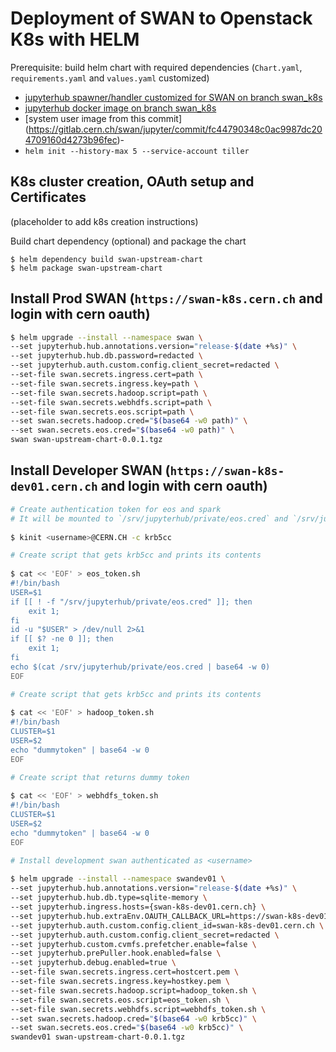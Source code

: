 # Deployment of SWAN to Openstack K8s with HELM

Prerequisite: build helm chart with required dependencies (`Chart.yaml`, `requirements.yaml` and `values.yaml` customized)
- [jupyterhub spawner/handler customized for SWAN on branch swan_k8s](https://gitlab.cern.ch/swan/jupyterhub/tree/swan_k8s)
- [jupyterhub docker image on branch swan_k8s](https://gitlab.cern.ch/swan/docker-images/jupyterhub/tree/swan_k8s)
- [system user image from this commit] (https://gitlab.cern.ch/swan/jupyter/commit/fc44790348c0ac9987dc204709160d4273b96fec)- 
- `helm init --history-max 5 --service-account tiller`

## K8s cluster creation, OAuth setup and Certificates

(placeholder to add k8s creation instructions)

Build chart dependency (optional) and package the chart

```
$ helm dependency build swan-upstream-chart
$ helm package swan-upstream-chart
```

## Install Prod SWAN (`https://swan-k8s.cern.ch` and login with cern oauth)

```bash
$ helm upgrade --install --namespace swan \
--set jupyterhub.hub.annotations.version="release-$(date +%s)" \
--set jupyterhub.hub.db.password=redacted \
--set jupyterhub.auth.custom.config.client_secret=redacted \
--set-file swan.secrets.ingress.cert=path \
--set-file swan.secrets.ingress.key=path \
--set-file swan.secrets.hadoop.script=path \
--set-file swan.secrets.webhdfs.script=path \
--set-file swan.secrets.eos.script=path \
--set swan.secrets.hadoop.cred="$(base64 -w0 path)" \
--set swan.secrets.eos.cred="$(base64 -w0 path)" \
swan swan-upstream-chart-0.0.1.tgz
```

## Install Developer SWAN (`https://swan-k8s-dev01.cern.ch` and login with cern oauth)

```bash
# Create authentication token for eos and spark
# It will be mounted to `/srv/jupyterhub/private/eos.cred` and `/srv/jupyterhub/private/hadoop.cred`
 
$ kinit <username>@CERN.CH -c krb5cc
```
```bash
# Create script that gets krb5cc and prints its contents
 
$ cat << 'EOF' > eos_token.sh
#!/bin/bash
USER=$1
if [[ ! -f "/srv/jupyterhub/private/eos.cred" ]]; then
    exit 1;
fi
id -u "$USER" > /dev/null 2>&1
if [[ $? -ne 0 ]]; then
    exit 1;
fi
echo $(cat /srv/jupyterhub/private/eos.cred | base64 -w 0)
EOF
```
```bash
# Create script that gets krb5cc and prints its contents
 
$ cat << 'EOF' > hadoop_token.sh
#!/bin/bash
CLUSTER=$1
USER=$2
echo "dummytoken" | base64 -w 0
EOF
```
```bash
# Create script that returns dummy token
 
$ cat << 'EOF' > webhdfs_token.sh
#!/bin/bash
CLUSTER=$1
USER=$2
echo "dummytoken" | base64 -w 0
EOF
```
```bash
# Install development swan authenticated as <username>
 
$ helm upgrade --install --namespace swandev01 \
--set jupyterhub.hub.annotations.version="release-$(date +%s)" \
--set jupyterhub.hub.db.type=sqlite-memory \
--set jupyterhub.ingress.hosts={swan-k8s-dev01.cern.ch} \
--set jupyterhub.hub.extraEnv.OAUTH_CALLBACK_URL=https://swan-k8s-dev01.cern.ch/hub/oauth_callback \
--set jupyterhub.auth.custom.config.client_id=swan-k8s-dev01.cern.ch \
--set jupyterhub.auth.custom.config.client_secret=redacted \
--set jupyterhub.custom.cvmfs.prefetcher.enable=false \
--set jupyterhub.prePuller.hook.enabled=false \
--set jupyterhub.debug.enabled=true \
--set-file swan.secrets.ingress.cert=hostcert.pem \
--set-file swan.secrets.ingress.key=hostkey.pem \
--set-file swan.secrets.hadoop.script=hadoop_token.sh \
--set-file swan.secrets.eos.script=eos_token.sh \
--set-file swan.secrets.webhdfs.script=webhdfs_token.sh \
--set swan.secrets.hadoop.cred="$(base64 -w0 krb5cc)" \
--set swan.secrets.eos.cred="$(base64 -w0 krb5cc)" \
swandev01 swan-upstream-chart-0.0.1.tgz
```
